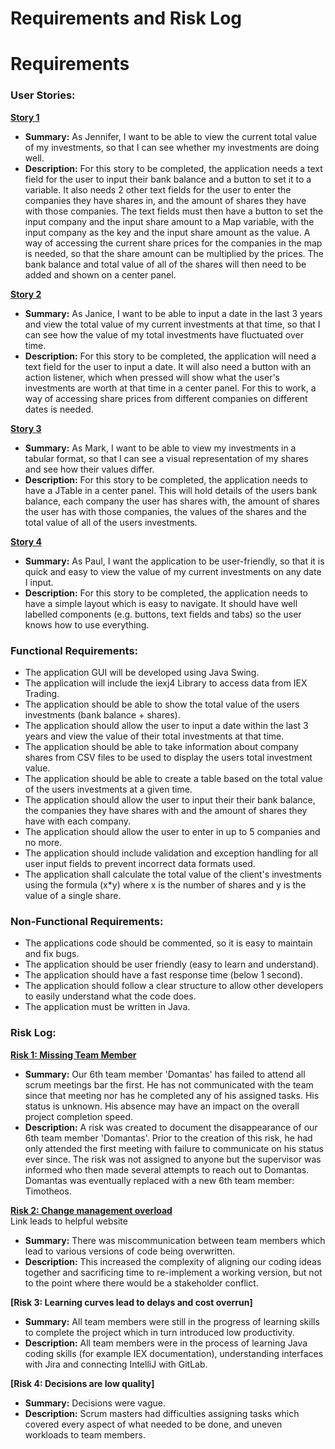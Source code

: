 # Requirements and Risk Log


# Requirements



### User Stories:

**[Story 1](https://cseejira.essex.ac.uk/browse/CE291T21-76)**
* **Summary:** As Jennifer, I want to be able to view the current total value of my investments, so that I can see whether my investments are doing well.  
* **Description:** For this story to be completed, the application needs a text field for the user to input their bank balance and a button to set it to a variable. It also needs 2 other text fields for the user to enter the companies they have shares in, and the amount of shares they have with those companies. The text fields must then have a button to set the input company and the input share amount to a Map variable, with the input company as the key and the input share amount as the value. A way of accessing the current share prices for the companies in the map is needed, so that the share amount can be multiplied by the prices. The bank balance and total value of all of the shares will then need to be added and shown on a center panel.  

**[Story 2](https://cseejira.essex.ac.uk/browse/CE291T21-74)**
* **Summary:** As Janice, I want to be able to input a date in the last 3 years and view the total value of my current investments at that time, so that I can see how the value of my total investments have fluctuated over time.  
* **Description:** For this story to be completed, the application will need a text field for the user to input a date. It will also need a button with an action listener, which when pressed will show what the user's investments are worth at that time in a center panel. For this to work, a way of accessing share prices from different companies on different dates is needed.  

**[Story 3](https://cseejira.essex.ac.uk/browse/CE291T21-77)**
* **Summary:** As Mark, I want to be able to view my investments in a tabular format, so that I can see a visual representation of my shares and see how their values differ.  
* **Description:** For this story to be completed, the application needs to have a JTable in a center panel. This will hold details of the users bank balance, each company the user has shares with, the amount of shares the user has with those companies, the values of the shares and the total value of all of the users investments.  

**[Story 4](https://cseejira.essex.ac.uk/browse/CE291T21-75)**
* **Summary:** As Paul, I want the application to be user-friendly, so that it is quick and easy to view the value of my current investments on any date I input.  
* **Description:** For this story to be completed, the application needs to have a simple layout which is easy to navigate. It should have well labelled components (e.g. buttons, text fields and tabs) so the user knows how to use everything.  


### Functional Requirements:

* The application GUI will be developed using Java Swing.
* The application will include the iexj4 Library to access data from IEX Trading.
* The application should be able to show the total value of the users investments (bank balance + shares).
* The application should allow the user to input a date within the last 3 years and view the value of their total investments at that time.
* The application should be able to take information about company shares from CSV files to be used to display the users total investment value.
* The application should be able to create a table based on the total value of the users investments at a given time.
* The application should allow the user to input their their bank balance, the companies they have shares with and the amount of shares they have with each company.
* The application should allow the user to enter in up to 5 companies and no more.
* The application should include validation and exception handling for all user input fields to prevent incorrect data formats used.
* The application shall calculate the total value of the client's investments using the formula (x*y) where x is the number of shares and y is the value of a single share.


### Non-Functional Requirements:

* The applications code should be commented, so it is easy to maintain and fix bugs.
* The application should be user friendly (easy to learn and understand).
* The application should have a fast response time (below 1 second).
* The application should follow a clear structure to allow other developers to easily understand what the code does.
* The application must be written in Java.


### Risk Log:


**[Risk 1: Missing Team Member](https://cseejira.essex.ac.uk/browse/CE291T21-61)**  
* **Summary:** Our 6th team member 'Domantas' has failed to attend all scrum meetings bar the first. He has not communicated with the team since that meeting nor has he completed any of his assigned tasks. His status is unknown.
His absence may have an impact on the overall project completion speed.  
* **Description:** A risk was created to document the disappearance of our 6th team member 'Domantas'. Prior to the creation of this risk, he had only attended the first meeting with failure to communicate on his status ever since. The risk was not assigned to anyone but the supervisor was informed who then made several attempts to reach out to Domantas. Domantas was eventually replaced with a new 6th team member: Timotheos.

**[Risk 2: Change management overload](https://management.simplicable.com/management/new/130-project-risks)**  
Link leads to helpful website
* **Summary:** There was miscommunication between team members which lead to various versions of code being overwritten.
* **Description:** This increased the complexity of aligning our coding ideas together and sacrificing time to re-implement a working version, but not to the point where there would be a stakeholder conflict.

**[Risk 3: Learning curves lead to delays and cost overrun]**  
* **Summary:** All team members were still in the progress of learning skills to complete the project which in turn introduced low productivity.
* **Description:** All team members were in the process of learning Java coding skills (for example IEX documentation), understanding interfaces with Jira and connecting IntelliJ with GitLab.

**[Risk 4: Decisions are low quality]**
* **Summary:** Decisions were vague.
* **Description:** Scrum masters had difficulties assigning tasks which covered every aspect of what needed to be done, and uneven workloads to team members.
